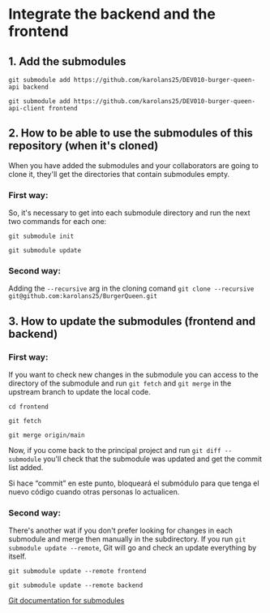 # Integrate the backend and the frontend

## 1. Add the submodules

`git submodule add https://github.com/karolans25/DEV010-burger-queen-api backend`

`git submodule add https://github.com/karolans25/DEV010-burger-queen-api-client frontend`

## 2. How to be able to use the submodules of this repository (when it's cloned)

When you have added the submodules and your collaborators are going to clone it, they'll get the directories that contain submodules empty.

### First way:
So, it's necessary to get into each submodule directory and run the next two commands for each one:

`git submodule init`

`git submodule update`

### Second way:
Adding the `--recursive` arg in the cloning comand
`git clone --recursive git@github.com:karolans25/BurgerQueen.git`

## 3. How to update the submodules (frontend and backend)

### First way:
If you want to check new changes in the submodule you can access to the directory of the submodule and run `git fetch` and `git merge` in the upstream branch to update the local code.

`cd frontend`

`git fetch`

`git merge origin/main`

Now, if you come back to the principal project and run `git diff --submodule` you'll check that the submodule was updated and get the commit list added. 

Si hace “commit” en este punto, bloqueará el submódulo para que tenga el nuevo código cuando otras personas lo actualicen.

### Second way: 

There's another wat if you don't prefer looking for changes in each submodule and merge then manually in the subdirectory. If you run `git submodule update --remote`, Git will go and check an update everything by itself.

`git submodule update --remote frontend`

`git submodule update --remote backend`

[Git documentation for submodules](https://git-scm.com/book/es/v2/Herramientas-de-Git-Subm%C3%B3dulos) 
